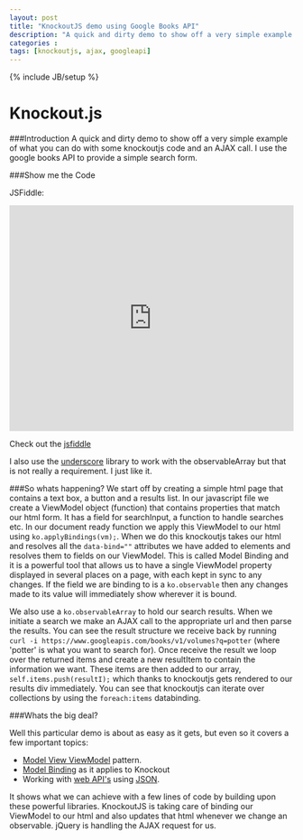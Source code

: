 ```yaml
---
layout: post
title: "KnockoutJS demo using Google Books API"
description: "A quick and dirty demo to show off a very simple example of what you can do with some knockoutjs code and an AJAX call.  I use the google books API to provide a simple search form."
categories : 
tags: [knockoutjs, ajax, googleapi]
---
```

{% include JB/setup %}

Knockout.js
=========

###Introduction
A quick and dirty demo to show off a very simple example of what you can do with some knockoutjs code and an AJAX call.  I use the google books API to provide a simple search form.


###Show me the Code

JSFiddle:
<iframe width="100%" height="400" src="http://jsfiddle.net/SecretDeveloper/d9xfP/embedded/" frameborder="0"> </iframe>

Check out the [jsfiddle](http://jsfiddle.net/SecretDeveloper/d9xfP/embedded/result/)

I also use the [underscore](http://underscorejs.org/) library to work with the observableArray but that is not really a requirement.  I just like it.

###So whats happening?
We start off by creating a simple html page that contains a text box, a button and a results list. In our javascript file we create a ViewModel object (function) that contains properties that match our html form. It has a field for searchInput, a function to handle searches etc.  In our document ready function we apply this ViewModel to our html using `ko.applyBindings(vm);`.  When we do this knockoutjs takes our html and resolves all the `data-bind=""` attributes we have added to elements and resolves them to fields on our ViewModel.  This is called Model Binding and it is a powerful tool that allows us to have a single ViewModel property displayed in several places on a page, with each kept in sync to any changes.  If the field we are binding to is a `ko.observable` then any changes made to its value will immediately show wherever it is bound.

We also use a `ko.observableArray` to hold our search results.  When we initiate a search we make an AJAX call to the appropriate url and then parse the results.  You can see the result structure we receive back by running `curl -i https://www.googleapis.com/books/v1/volumes?q=potter` (where 'potter' is what you want to search for).  Once receive the result we loop over the returned items and create a new resultItem to contain the information we want.  These items are then added to our array, `self.items.push(resultI);` which thanks to knockoutjs gets rendered to our results div immediately.  You can see that knockoutjs can iterate over collections by using the `foreach:items` databinding. 

###Whats the big deal?

Well this particular demo is about as easy as it gets, but even so it covers a few important topics:
* [Model View ViewModel](http://en.wikipedia.org/wiki/Model_View_ViewModel) pattern. 
* [Model Binding](http://knockoutjs.com/documentation/binding-context.html) as it applies to Knockout
* Working with [web API's](http://en.wikipedia.org/wiki/Web_API) using [JSON](http://en.wikipedia.org/wiki/JSON).
 
It shows what we can achieve with a few lines of code by building upon these powerful libraries.  KnockoutJS is taking care of binding our ViewModel to our html and also updates that html whenever we change an observable. jQuery is handling the AJAX request for us.





